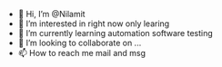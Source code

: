 - 👋 Hi, I’m @Nilamit
- 👀 I’m interested in right now only learing
- 🌱 I’m currently learning automation software testing
- 💞️ I’m looking to collaborate on ...
- 📫 How to reach me mail and msg

<!---
Nilamit/Nilamit is a ✨ special ✨ repository because its `README.md` (this file) appears on your GitHub profile.
You can click the Preview link to take a look at your changes.
--->
